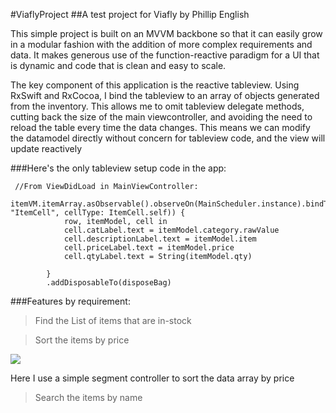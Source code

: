 #ViaflyProject
##A test project for Viafly by Phillip English

This simple project is built on an MVVM backbone so that it can easily grow in a modular fashion with the addition of more complex requirements and data. It makes generous use of the function-reactive paradigm for a UI that is dynamic and code that is clean and easy to scale.

The key component of this application is the reactive tableview.  Using RxSwift and RxCocoa, I bind the tableview to an array of objects generated from the inventory.  This allows me to omit tableview delegate methods, cutting back the size of the main viewcontroller, and avoiding the need to reload the table every time the data changes. This means we can modify the datamodel directly without concern for tableview code, and the view will update reactively

###Here's the only tableview setup code in the app:
```
 //From ViewDidLoad in MainViewController:
        itemVM.itemArray.asObservable().observeOn(MainScheduler.instance).bindTo(tableView.rx.items(cellIdentifier: "ItemCell", cellType: ItemCell.self)) {
            row, itemModel, cell in
            cell.catLabel.text = itemModel.category.rawValue
            cell.descriptionLabel.text = itemModel.item
            cell.priceLabel.text = itemModel.price
            cell.qtyLabel.text = String(itemModel.qty)

        }
        .addDisposableTo(disposeBag)
```


###Features by requirement:
> Find the List of items that are in-stock

>Sort the items by price

![]("http://www.netanimations.net/Moving-picture-green-skeleton-animated-gif.gif")

Here I use a simple segment controller to sort the data array by price

> Search the items by name



